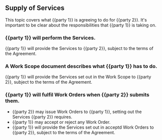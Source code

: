## Supply of Services

This topic covers what {{party 1}} is agreeing to do for {{party 2}}. It's important to be clear about the responsibilities that {{party 1}} is taking on.

### {{party 1}} will perform the Services.

{{party 1}} will provide the Services to {{party 2}}, subject to the terms of the Agreement.

### A Work Scope document describes what {{party 1}} has to do.

{{party 1}} will provide the Services set out in the Work Scope to {{party 2}}, subject to the terms of the Agreement.

### {{party 1}} will fulfil Work Orders when {{party 2}} submits them.

- {{party 2}} may issue Work Orders to {{party 1}}, setting out the Services {{party 2}} requires.
- {{party 1}} may accept or reject any Work Order.
- {{party 1}} will provide the Services set out in acceptd Work Orders to {{party 2}}, subject to the terms of the Agreement.
